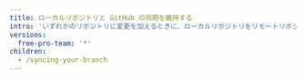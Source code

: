 ```yaml
---
title: ローカルリポジトリと GitHub の同期を維持する
intro: 'いずれかのリポジトリに変更を加えるときに、ローカルリポジトリをリモートリポジトリと同期させることができます。 Gitでは、「リモート」とは、コードが保管されているサーバーのことです。 あなたの場合、サーバーは、{% data variables.product.prodname_dotcom %}、または{% data variables.product.prodname_enterprise %}にあるリポジトリです。'
versions:
  free-pro-team: '*'
children:
  - /syncing-your-branch
---
```


